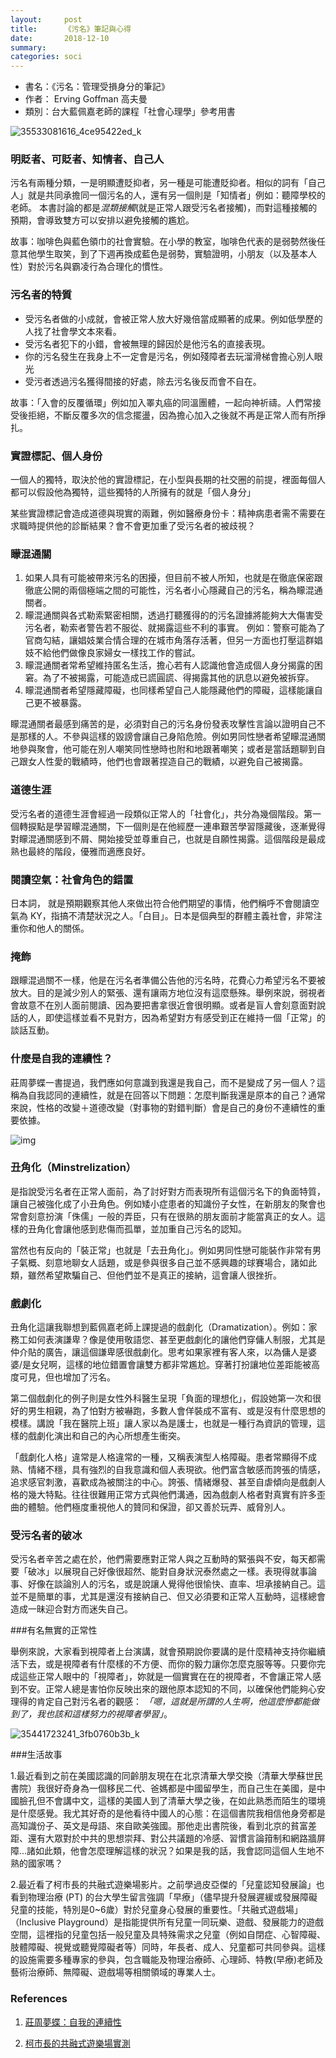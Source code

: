 ```yaml
---
layout:     post
title:      《污名》筆記與心得
date:       2018-12-10
summary:    
categories: soci
---
```

* 書名：《污名：管理受損身分的筆記》
* 作者： Erving Goffman 高夫曼
* 類別：台大藍佩嘉老師的課程「社會心理學」參考用書





![35533081616_4ce95422ed_k](https://user-images.githubusercontent.com/8178172/49700471-f899a180-fc19-11e8-8c86-c94909922f2d.jpg)

### 明貶者、可貶者、知情者、自己人

污名有兩種分類，一是明顯遭貶抑者，另一種是可能遭貶抑者。相似的詞有「自己人」就是共同承擔同一個污名的人，還有另一個則是「知情者」例如：聽障學校的老師。 本書討論的都是*混類接觸*(就是正常人跟受污名者接觸)，而對這種接觸的預期，會導致雙方可以安排以避免接觸的尷尬。 

故事：咖啡色與藍色領巾的社會實驗。在小學的教室，咖啡色代表的是弱勢然後任意其他學生取笑，到了下週再換成藍色是弱勢，實驗證明，小朋友（以及基本人性）對於污名與霸凌行為合理化的慣性。 

### 污名者的特質

* 受污名者做的小成就，會被正常人放大好幾倍當成顯著的成果。例如低學歷的人找了社會學文本來看。 
* 受污名者犯下的小錯，會被無理的歸因於是他污名的直接表現。 
* 你的污名發生在我身上不一定會是污名，例如殘障者去玩溜滑梯會擔心別人眼光 
* 受污者透過污名獲得間接的好處，除去污名後反而會不自在。 

故事：「入會的反覆循環」例如加入睪丸癌的同溫團體，一起向神祈禱。人們常接受後拒絕，不斷反覆多次的信念擺盪，因為擔心加入之後就不再是正常人而有所掙扎。 

### 實證標記、個人身份

一個人的獨特，取決於他的實證標記，在小型與長期的社交圈的前提，裡面每個人都可以假設他為獨特，這些獨特的人所擁有的就是「個人身分」 

某些實證標記會造成道德與現實的兩難，例如醫療身份卡：精神病患者需不需要在求職時提供他的診斷結果？會不會更加重了受污名者的被歧視？ 

### 矇混通關 

1. 如果人具有可能被帶來污名的困擾，但目前不被人所知，也就是在徹底保密跟徹底公開的兩個極端之間的可能性，污名者小心隱藏自己的污名，稱為矇混通關者。 
2. 矇混通關與各式勒索緊密相關，透過打聽獲得的的污名證據將能夠大大傷害受污名者，勒索者警告若不服從、就揭露這些不利的事實。 例如：警察可能為了官商勾結，讓娼妓業合情合理的在城市角落存活著，但另一方面也打壓這群娼妓不給他們做像良家婦女一樣找工作的嘗試。 
3. 矇混通關者常希望維持匿名生活，擔心若有人認識他會造成個人身分揭露的困窘。為了不被揭露，可能造成已謊圓謊、得揭露其他的訊息以避免被拆穿。 
4. 矇混通關者希望隱藏障礙，也同樣希望自己人能隱藏他們的障礙，這樣能讓自己更不被暴露。 

矇混通關者最感到痛苦的是，必須對自己的污名身份發表攻擊性言論以證明自己不是那樣的人。不參與這樣的毀謗會讓自己身陷危險。例如男同性戀者希望矇混通關地參與聚會，他可能在別人嘲笑同性戀時也附和地跟著嘲笑；或者是當話題聊到自己跟女人性愛的戰績時，他們也會跟著捏造自己的戰績，以避免自己被揭露。 



### 道德生涯

受污名者的道德生涯會經過一段類似正常人的「社會化」，共分為幾個階段。第一個轉捩點是學習矇混通關，下一個則是在他經歷一連串艱苦學習隱藏後，逐漸覺得對矇混通關感到不屑、開始接受並尊重自己，也就是自願性揭露。這個階段是最成熟也最終的階段，優雅而適應良好。 

### 閱讀空氣：社會角色的錯置

日本詞， 就是預期觀察其他人來做出符合他們期望的事情，他們稱呼不會閱讀空氣為 KY，指搞不清楚狀況之人。「白目」。日本是個典型的群體主義社會，非常注重你和他人的關係。 

### 掩飾

跟矇混過關不一樣，他是在污名者準備公告他的污名時，花費心力希望污名不要被放大。目的是減少別人的緊張、還有讓兩方地位沒有這麼懸殊。舉例來說，弱視者會故意不在別人面前閱讀、因為要把書拿很近會很明顯。或者是盲人會刻意面對說話的人，即使這樣並看不見對方，因為希望對方有感受到正在維持一個「正常」的談話互動。 

### 什麼是自我的連續性？ 

莊周夢蝶一書提過，我們應如何意識到我還是我自己，而不是變成了另一個人？這稱為自我認同的連續性，就是在回答以下問題：怎麼判斷我還是原本的自己？通常來說，性格的改變＋道德改變（對事物的對錯判斷）會是自己的身份不連續性的重要依據。 



![img](https://user-images.githubusercontent.com/8178172/49700469-f8010b00-fc19-11e8-8558-8b4b0e9a8c6d.jpg)

### 丑角化（Minstrelization）

是指說受污名者在正常人面前，為了討好對方而表現所有這個污名下的負面特質，讓自己被強化成了小丑角色。例如矮小症患者的知識份子女性，在新朋友的聚會也常會刻意扮演「侏儒」一般的弄臣，只有在很熟的朋友面前才能當真正的女人。這樣的丑角化會讓他感到悲傷而孤單，並加重自己污名的認知。 

當然也有反向的「裝正常」也就是「去丑角化」。例如男同性戀可能裝作非常有男子氣概、刻意地聊女人話題，或是參與很多自己並不感興趣的球賽場合，諸如此類，雖然希望欺騙自己、但他們並不是真正的接納，這會讓人很挫折。 

### 戲劇化

丑角化這讓我聯想到藍佩嘉老師上課提過的戲劇化（Dramatization）。例如：家務工如何表演謙卑？像是使用敬語您、甚至更戲劇化的讓他們穿傭人制服，尤其是仲介貼的廣告，讓這個謙卑感很戲劇化。思考如果家裡有客人來，以為傭人是婆婆/是女兒啊，這樣的地位錯置會讓雙方都非常尷尬。穿著打扮讓地位差距能被高度可見，但也增加了污名。 

第二個戲劇化的例子則是女性外科醫生呈現「負面的理想化」，假設她第一次和很好的男生相親，為了怕對方被嚇跑，多數人會佯裝成不富有、或是沒有什麼思想的模樣。講說「我在醫院上班」讓人家以為是護士，也就是一種行為資訊的管理，這樣的戲劇化演出和自己的內心所想產生衝突。 

「戲劇化人格」違常是人格違常的一種，又稱表演型人格障礙。患者常顯得不成熟、情緒不穩，具有強烈的自我意識和個人表現欲。他們富含敏感而誇張的情感，追求感官刺激，喜歡成為被關注的中心。誇張、情緒爆發、甚至自虐傾向是戲劇人格的幾大特點。往往很難用正常方式與他們溝通，因為戲劇人格者對真實有許多歪曲的體驗。他們極度重視他人的贊同和保證，卻又善於玩弄、威脅別人。 

### 受污名者的破冰

受污名者辛苦之處在於，他們需要應對正常人與之互動時的緊張與不安，每天都需要「破冰」以展現自己好像很超然、能對自身狀況泰然處之一樣。表現得就事論事、好像在談論別人的污名，或是說讓人覺得他很愉快、直率、坦承接納自己。這並不是簡單的事，尤其是還沒有接納自己、但又必須要和正常人互動時，這樣總會造成一昧迎合對方而迷失自己。 

###有名無實的正常性

舉例來說，大家看到視障者上台演講，就會預期說你要講的是什麼精神支持你繼續活下去，或是視障者有什麼樣的不方便、而你的毅力讓你怎麼克服等等。只要你完成這些正常人眼中的「視障者」，妳就是一個實實在在的視障者，不會讓正常人感到不安。正常人總是害怕你反映出來的跟他原本認知的不同，以確保他們能夠心安理得的肯定自己對污名者的觀感： *「嗯，這就是所謂的人生啊，他這麼慘都能做到了，我也該和這樣努力的視障者學習」*。 



![35441723241_3fb0760b3b_k](https://user-images.githubusercontent.com/8178172/49700470-f899a180-fc19-11e8-98c4-12e7f79efa68.jpg)


###生活故事 

1.最近看到之前在美國認識的同齡朋友現在在北京清華大學交換（清華大學蘇世民書院）我很好奇身為一個移民二代、爸媽都是中國留學生，而自己生在美國，是中國臉孔但不會講中文，這樣的美國人到了清華大學之後，在如此熟悉而陌生的環境是什麼感覺。我尤其好奇的是他看待中國人的心態：在這個書院我相信他身旁都是高知識份子、英文是母語、來自歐美強國。那他走出書院後，看到北京的貧富差距、還有大眾對於中共的思想崇拜、對公共議題的冷感、習慣言論箝制和網路牆屏障...諸如此類，他會怎麼理解這樣的狀況？如果是我的話，我會認同這個人生地不熟的國家嗎？ 

2.最近看了柯市長的共融式遊樂場影片。之前學過皮亞傑的「兒童認知發展論」也看到物理治療 (PT) 的台大學生留言強調「早療」（儘早提升發展遲緩或發展障礙兒童的技能，特別是0~6歲）對於兒童身心發展的重要性。「共融式遊戲場」（Inclusive Playground）是指能提供所有兒童一同玩樂、遊戲、發展能力的遊戲空間，這裡指的兒童包括一般兒童及具特殊需求之兒童（例如自閉症、心智障礙、肢體障礙、視覺或聽覺障礙者等）同時，年長者、成人、兒童都可共同參與。這樣的設施需要多種專家的參與，包含職能及物理治療師、心理師、特教(早療)老師及藝術治療師、無障礙、遊戲場等相關領域的專業人士。 

### References

1. [莊周夢蝶：自我的連續性](http://blog.sina.com.cn/s/blog_12ce4f48f0102x2hh.html)

2. [柯市長的共融式遊樂場實測](<https://www.youtube.com/watch?v=XVKahwoqrzk>)

   